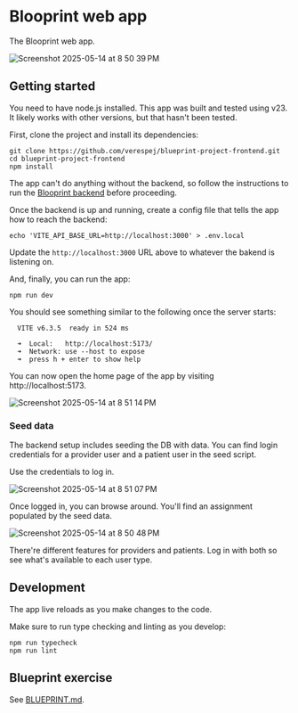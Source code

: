 # Blooprint web app

The Blooprint web app.

![Screenshot 2025-05-14 at 8 50 39 PM](https://github.com/user-attachments/assets/3db12a16-c1bc-4a3f-b46d-ee0e8fbee7a5)


## Getting started

You need to have node.js installed. This app was built and tested using v23. It likely works with other versions, but that hasn't been tested.

First, clone the project and install its dependencies:
```
git clone https://github.com/verespej/blueprint-project-frontend.git
cd blueprint-project-frontend
npm install
```

The app can't do anything without the backend, so follow the instructions to run the [Blooprint backend](https://github.com/verespej/blueprint-project-backend/) before proceeding.

Once the backend is up and running, create a config file that tells the app how to reach the backend:
```
echo 'VITE_API_BASE_URL=http://localhost:3000' > .env.local
```

Update the `http://localhost:3000` URL above to whatever the bakend is listening on.

And, finally, you can run the app:
```
npm run dev
```

You should see something similar to the following once the server starts:
```
  VITE v6.3.5  ready in 524 ms

  ➜  Local:   http://localhost:5173/
  ➜  Network: use --host to expose
  ➜  press h + enter to show help
```

You can now open the home page of the app by visiting http://localhost:5173.

![Screenshot 2025-05-14 at 8 51 14 PM](https://github.com/user-attachments/assets/5c161de4-2373-4aed-b4e5-b86f172cd1c6)


### Seed data

The backend setup includes seeding the DB with data. You can find login credentials for a provider user and a patient user in the seed script.

Use the credentials to log in.

![Screenshot 2025-05-14 at 8 51 07 PM](https://github.com/user-attachments/assets/55b18a40-71e7-4a5d-9ea6-288e48108a00)

Once logged in, you can browse around. You'll find an assignment populated by the seed data.

![Screenshot 2025-05-14 at 8 50 48 PM](https://github.com/user-attachments/assets/bbcd13a6-ecd7-4278-ad2c-2aad98683102)

There're different features for providers and patients. Log in with both so see what's available to each user type.


## Development

The app live reloads as you make changes to the code.

Make sure to run type checking and linting as you develop:
```
npm run typecheck
npm run lint
```


## Blueprint exercise

See [BLUEPRINT.md](./BLUEPRINT.md).
